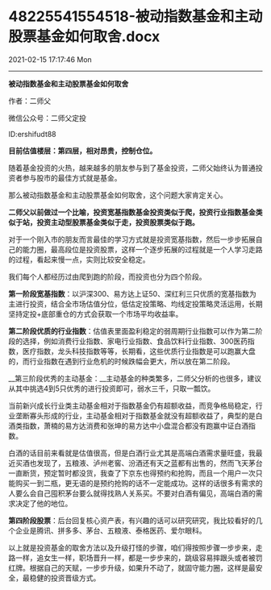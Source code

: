 # 48225541554518-被动指数基金和主动股票基金如何取舍.docx

2021-02-15 17:17:46 Mon

----

__被动指数基金和主动股票基金如何取舍__

作者：二师父

微信公众号：二师父定投

ID:ershifudt88

__目前估值楼层：第四层，相对昂贵，控制仓位。__

随着基金投资的火热，越来越多的朋友参与到了基金投资，二师父始终认为普通投资者参与股市的最佳方式就是基金。

那么被动指数基金和主动股票基金如何取舍，这个问题大家肯定关心。

__二师父以前做过一个比喻，投资宽基指数基金投资类似于爬，投资行业指数基金类似于站，投资主动型股票基金类似于走，投资股票类似于跑。__

对于一个刚入市的朋友而言最佳的学习方式就是投资宽基指数，然后一步步拓展自己的能力圈，最高段位是投资股票，这样一个逐步拓展的过程就是一个人学习走路的过程，看起来慢一点，实则比较安全稳定。

我们每个人都经历过由爬到跑的阶段，而投资也分为四个阶段。

__第一阶段宽基指数__：以沪深300、易方达上证50、深红利三只优质的宽基指数为主进行投资，结合全市场估值分位，低估定投策略、均线定投策略灵活运用，长期坚持定投\+底部重仓的方式会获取一个市场平均收益率。

__第二阶段优质的行业指数__：估值表里面盈利稳定的弱周期行业指数可以作为第二阶段的选择，例如消费行业指数、家电行业指数、食品饮料行业指数、300医药指数，医疗指数，龙头科技指数等等，长期看，这些优质行业指数是可以跑赢大盘的，而行业指数在遇到行业危机的时候跌幅会更大，所以放在第二阶段。

__第三阶段优秀的主动基金：__主动基金的种类繁多，二师父分析的也很多，建议从其中挑选4到5只优秀的进行投资即可，弱水三千，只取一瓢饮。

当前新兴成长行业类主动基金相对于指数基金仍有超额收益，而竞争格局稳定，行业垄断寡头形成的行业，主动基金相对于指数基金就没有超额收益了，典型的是白酒类指数，萧楠的易方达消费和张坤的易方达中小盘混合都没有跑赢中证白酒指数。

白酒的话目前来看就是估值很高，但是白酒行业尤其是高端白酒需求量旺盛，我最近买酒也发现了，五粮液、泸州老窖、汾酒还有天之蓝都有出售的，然而飞天茅台一直断货，预定暂时都没货，我查了下京东也得预约和抢购，而且一个用户一次只能购买一到二瓶，更无语的是预约抢购的话不一定能成功。这样的话很多有需求的人要么会自己囤积茅台要么就得找熟人关系买。不要对白酒有偏见，高端白酒的需求决定了他的地位。

__第四阶段股票__：后台回复核心资产表，有兴趣的话可以研究研究，我比较看好的几个企业是腾讯、拼多多、茅台、五粮液、泰格医药、爱尔眼科。

以上就是投资基金的取舍方法以及升级打怪的步骤，咱们得按照步骤一步步来，走路一样，追女生一样，职场晋升一样，都是一步步来的，跳级容易摔跟头或者被罚红牌。根据自己的天赋，一步步升级，如果升不动了，就固守能力圈，这样是最安全，最稳健的投资晋级方式。

